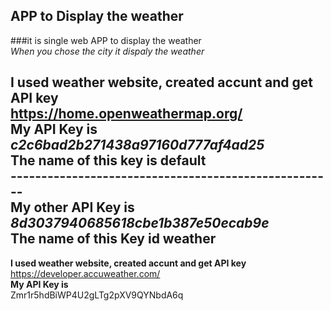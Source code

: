 ## APP to Display the weather <br>
###it is single web APP to display the weather<br>
*When you chose the city it dispaly the weather*<br>

__I used weather website, created accunt and get API key__<br>
https://home.openweathermap.org/<br>
  __My API Key is__<br>
  *c2c6bad2b271438a97160d777af4ad25*<br>
  __The name of this key is default__<br>
  -----------------------------------------------------<br>
  __My other API Key is__<br>
  *8d3037940685618cbe1b387e50ecab9e*<br>
  __The name of this Key id weather__<br>
  ---------------------------------------------------------
  __I used weather website, created accunt and get API key__<br>
https://developer.accuweather.com/<br>
  __My API Key is__<br>
Zmr1r5hdBiWP4U2gLTg2pXV9QYNbdA6q

